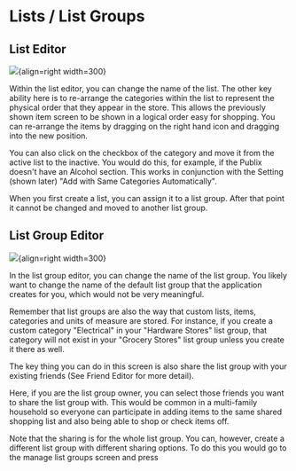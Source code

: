 # Lists / List Groups

## List Editor

![](https://raw.githubusercontent.com/davideshay/groceries/master/mkdocs/docs/assets/listeditor.png){align=right width=300}

Within the list editor, you can change the name of the list.  The other key ability here is to re-arrange the categories within the list to represent the physical order that they appear in the store.  This allows the previously shown item screen to be shown in a logical order easy for shopping.  You can re-arrange the items by dragging on the right hand icon and dragging into the new position.

You can also click on the checkbox of the category and move it from the active list to the inactive. You would do this, for example, if the Publix doesn't have an Alcohol section. This works in conjunction with the Setting (shown later) "Add with Same Categories Automatically".

When you first create a list, you can assign it to a list group. After that point it cannot be changed and moved to another list group. 

## List Group Editor

![](https://raw.githubusercontent.com/davideshay/groceries/master/mkdocs/docs/assets/listgroupeditor.png){align=right width=300}
 
In the list group editor, you can change the name of the list group. You likely want to change the name of the default list group that the application creates for you, which would not be very meaningful.

Remember that list groups are also the way that custom lists, items, categories and units of measure are stored. For instance, if you create a custom category "Electrical" in your "Hardware Stores" list group, that category will not exist in your "Grocery Stores" list group unless you create it there as well.

The key thing you can do in this screen is also share the list group with your existing friends (See Friend Editor for more detail).  

Here, if you are the list group owner, you can select those friends you want to share the list group with. This would be common in a multi-family household so everyone can participate in adding items to the same shared shopping list and also being able to shop or check items off. 

Note that the sharing is for the whole list group. You can, however, create a different list group with different sharing options. To do this you would go to the manage list groups screen and press 